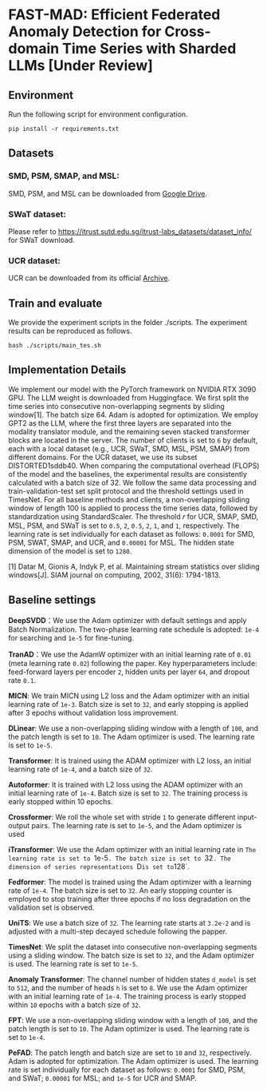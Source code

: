 # FAST-MAD: Efficient Federated Anomaly Detection for Cross-domain Time Series with Sharded LLMs [Under Review]


## Environment
Run the following script for environment configuration.
```
pip install -r requirements.txt
```


## Datasets
### SMD, PSM, SMAP, and MSL:
SMD, PSM, and MSL can be downloaded from [Google Drive](https://drive.google.com/drive/folders/1gisthCoE-RrKJ0j3KPV7xiibhHWT9qRm).  
### SWaT dataset:
Please refer to https://itrust.sutd.edu.sg/itrust-labs_datasets/dataset_info/ for SWaT download.  
### UCR dataset:
UCR can be downloaded from its official [Archive](https://www.cs.ucr.edu/~eamonn/time_series_data_2018).


## Train and evaluate
We provide the experiment scripts in the folder ./scripts. The experiment results can be reproduced as follows.
```
bash ./scripts/main_tes.sh
```

## Implementation Details

We implement our model with the PyTorch framework on NVIDIA RTX 3090 GPU. The LLM weight is downloaded from Huggingface. We first split the time series into consecutive non-overlapping segments by sliding window[1]. The batch size 64. Adam is adopted for optimization. We employ GPT2 as the LLM, where the first three layers are separated into the modality translator module, and the remaining seven stacked transformer blocks are located in the server. The number of clients is set to `6` by default, each with a local dataset (e.g., UCR, SWaT, SMD, MSL, PSM, SMAP) from different domains. For the UCR dataset, we use its subset DISTORTED1sddb40. When comparing the computational overhead (FLOPS) of the model and the baselines, the experimental results are consistently calculated with a batch size of 32. We follow the same data processing and train-validation-test set split protocol and the threshold settings used in TimesNet. For all baseline methods and clients, a non-overlapping sliding window of length 100 is applied to process the time series data, followed by standardization using StandardScaler. The threshold 𝑟 for UCR, SMAP, SMD, MSL, PSM, and SWaT is set to `0.5`, `2`, `0.5`, `2`, `1`, and `1`, respectively. The learning rate is set individually for each dataset as follows: `0.0001` for SMD, PSM, SWAT, SMAP, and UCR, and `0.00001` for MSL. The hidden state dimension of the model is set to `1280`.


[1] Datar M, Gionis A, Indyk P, et al. Maintaining stream statistics over sliding windows[J]. SIAM journal on computing, 2002, 31(6): 1794-1813.

## Baseline settings
**DeepSVDD**：We use the Adam optimizer with default settings and apply Batch Normalization. The two-phase learning rate schedule is adopted: `1e-4` for searching and `1e-5` for fine-tuning. 

**TranAD**：We use the AdamW optimizer with an initial learning rate of `0.01` (meta learning rate `0.02`) following the paper. Key hyperparameters include: feed-forward layers per encoder `2`, hidden units per layer `64`, and dropout rate `0.1`.

**MICN**: We train MICN using L2 loss and the Adam optimizer with an initial learning rate of `1e-3`. Batch size is set to `32`, and early stopping is applied after 3 epochs without validation loss improvement.

**DLinear**: We use a non-overlapping sliding window with a length of `100`, and the patch length is set to `10`. The Adam optimizer is used. The learning rate is set to `1e-5`.

**Transformer**: It is trained using the ADAM optimizer with L2 loss, an initial learning rate of `1e-4`, and a batch size of `32`. 

**Autoformer**: It is trained with L2 loss using the ADAM optimizer with an initial learning rate of `1e-4`. Batch size is set to `32`. The training process is early stopped within 10 epochs.

**Crossformer**: We roll the whole set with stride `1` to generate different input-output pairs. The learning rate is set to `1e-5`, and the Adam optimizer is used

**iTransformer**: We use the Adam optimizer with an initial learning rate in `The learning rate is set to `1e-5`. The batch size is set to `32`. The dimension of series representations `D` is set to `128`.

**Fedformer**: The model is trained using the Adam optimizer with a learning rate of `1e-4`. The batch size is set to `32`. An early stopping counter is employed to stop training after three epochs if no loss degradation on the validation set is observed.

**UniTS**: We use a batch size of `32`. The learning rate starts at `3.2e-2` and is adjusted with a multi-step decayed schedule following the papper.

**TimesNet**: We split the dataset into consecutive non-overlapping segments using a sliding window. The batch size is set to `32`, and the Adam optimizer is used. The learning rate is set to `1e-5`.

**Anomaly Transformer**: The channel number of hidden states `d_model` is set to `512`, and the number of heads `h` is set to `8`. We use the Adam optimizer with an initial learning rate of `1e-4`. The training process is early stopped within `10` epochs with a batch size of `32`.

**FPT**: We use a non-overlapping sliding window with a length of `100`, and the patch length is set to `10`. The Adam optimizer is used. The learning rate is set to `1e-4`.

**PeFAD**: The patch length and batch size are set to `10` and `32`, respectively. Adam is adopted for optimization. The Adam optimizer is used. The learning rate is set individually for each dataset as follows: `0.0001` for SMD, PSM, and SWaT; `0.00001` for MSL; and `1e-5` for UCR and SMAP.





